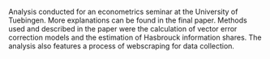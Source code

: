 Analysis conducted for an econometrics seminar at the University of Tuebingen.
More explanations can be found in the final paper.
Methods used and described in the paper were the calculation of vector error correction models and the estimation of Hasbrouck information shares.
The analysis also features a process of webscraping for data collection.
